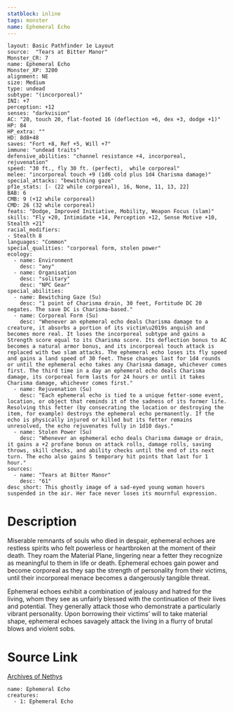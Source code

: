 ```yaml
---
statblock: inline
tags: monster
name: Ephemeral Echo
---
```

```statblock
layout: Basic Pathfinder 1e Layout
source:  "Tears at Bitter Manor"
Monster_CR: 7
name: Ephemeral Echo
Monster_XP: 3200
alignment: NE
size: Medium
type: undead
subtype: "(incorporeal)"
INI: +7
perception: +12
senses: "darkvision"
AC: "20, touch 20, flat-footed 16 (deflection +6, dex +3, dodge +1)"
HP: 84
HP_extra: ""
HD: 8d8+48
saves: "Fort +8, Ref +5, Will +7"
immune: "undead traits"
defensive_abilities: "channel resistance +4, incorporeal, rejuvenation"
speed: "30 ft., fly 30 ft. (perfect),  while corporeal"
melee: "incorporeal touch +9 (1d6 cold plus 1d4 Charisma damage)"
special_attacks: "bewitching gaze"
pf1e_stats: [- (22 while corporeal), 16, None, 11, 13, 22]
BAB: 6
CMB: 9 (+12 while corporeal)
CMD: 26 (32 while corporeal)
feats: "Dodge, Improved Initiative, Mobility, Weapon Focus (slam)"
skills: "Fly +20, Intimidate +14, Perception +12, Sense Motive +10, Stealth +21"
racial_modifiers:
- Stealth 8
languages: "Common"
special_qualities: "corporeal form, stolen power"
ecology:
  - name: Environment
    desc: "any"
  - name: Organisation
    desc: "solitary"
    desc: "NPC Gear"
special_abilities:
  - name: Bewitching Gaze (Su)
    desc: "1 point of Charisma drain, 30 feet, Fortitude DC 20 negates. The save DC is Charisma-based."
  - name: Corporeal Form (Su)
    desc: "Whenever an ephemeral echo deals Charisma damage to a creature, it absorbs a portion of its victim\u2019s anguish and becomes more real. It loses the incorporeal subtype and gains a Strength score equal to its Charisma score. Its deflection bonus to AC becomes a natural armor bonus, and its incorporeal touch attack is replaced with two slam attacks. The ephemeral echo loses its fly speed and gains a land speed of 30 feet. These changes last for 1d4 rounds or until the ephemeral echo takes any Charisma damage, whichever comes first. The third time in a day an ephemeral echo deals Charisma damage, its corporeal form lasts for 24 hours or until it takes Charisma damage, whichever comes first."
  - name: Rejuvenation (Su)
    desc: "Each ephemeral echo is tied to a unique fetter-some event, location, or object that reminds it of the sadness of its former life. Resolving this fetter (by consecrating the location or destroying the item, for example) destroys the ephemeral echo permanently. If the echo is physically injured or killed but its fetter remains unresolved, the echo rejuvenates fully in 1d10 days."
  - name: Stolen Power (Su)
    desc: "Whenever an ephemeral echo deals Charisma damage or drain, it gains a +2 profane bonus on attack rolls, damage rolls, saving throws, skill checks, and ability checks until the end of its next turn. The echo also gains 5 temporary hit points that last for 1 hour."
sources:
  - name: "Tears at Bitter Manor"
    desc: "61"
desc_short: This ghostly image of a sad-eyed young woman hovers suspended in the air. Her face never loses its mournful expression.
```
# Description
Miserable remnants of souls who died in despair, ephemeral echoes are restless spirits who felt powerless or heartbroken at the moment of their death. They roam the Material Plane, lingering near a fetter they recognize as meaningful to them in life or death. Ephemeral echoes gain power and become corporeal as they sap the strength of personality from their victims, until their incorporeal menace becomes a dangerously tangible threat.

Ephemeral echoes exhibit a combination of jealousy and hatred for the living, whom they see as unfairly blessed with the continuation of their lives and potential. They generally attack those who demonstrate a particularly vibrant personality. Upon borrowing their victims’ will to take material shape, ephemeral echoes savagely attack the living in a flurry of brutal blows and violent sobs.
# Source Link
[Archives of Nethys](https://aonprd.com/MonsterDisplay.aspx?ItemName=Ephemeral%20Echo)
```encounter-table
name: Ephemeral Echo
creatures:
  - 1: Ephemeral Echo
```

